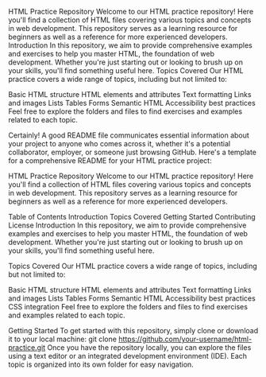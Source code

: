 HTML Practice Repository
Welcome to our HTML practice repository! Here you'll find a collection of HTML files covering various topics and concepts in web development. This repository serves as a learning resource for beginners as well as a reference for more experienced developers.
Introduction
In this repository, we aim to provide comprehensive examples and exercises to help you master HTML, the foundation of web development. Whether you're just starting out or looking to brush up on your skills, you'll find something useful here.
Topics Covered
Our HTML practice covers a wide range of topics, including but not limited to:

Basic HTML structure
HTML elements and attributes
Text formatting
Links and images
Lists
Tables
Forms
Semantic HTML
Accessibility best practices
Feel free to explore the folders and files to find exercises and examples related to each topic.

Certainly! A good README file communicates essential information about your project to anyone who comes across it, whether it's a potential collaborator, employer, or someone just browsing GitHub. Here's a template for a comprehensive README for your HTML practice project:

HTML Practice Repository
Welcome to our HTML practice repository! Here you'll find a collection of HTML files covering various topics and concepts in web development. This repository serves as a learning resource for beginners as well as a reference for more experienced developers.

Table of Contents
Introduction
Topics Covered
Getting Started
Contributing
License
Introduction
In this repository, we aim to provide comprehensive examples and exercises to help you master HTML, the foundation of web development. Whether you're just starting out or looking to brush up on your skills, you'll find something useful here.

Topics Covered
Our HTML practice covers a wide range of topics, including but not limited to:

Basic HTML structure
HTML elements and attributes
Text formatting
Links and images
Lists
Tables
Forms
Semantic HTML
Accessibility best practices
CSS integration
Feel free to explore the folders and files to find exercises and examples related to each topic.

Getting Started
To get started with this repository, simply clone or download it to your local machine:
git clone https://github.com/your-username/html-practice.git
Once you have the repository locally, you can explore the files using a text editor or an integrated development environment (IDE). Each topic is organized into its own folder for easy navigation.
